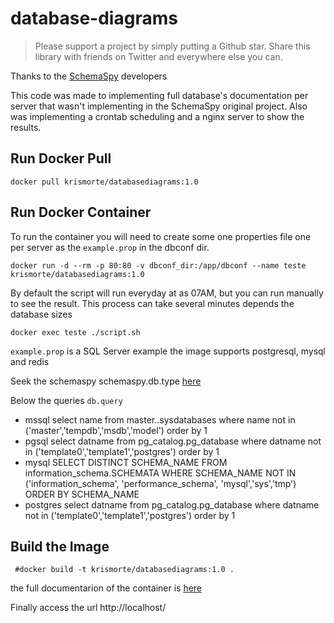 # database-diagrams

> Please support a project by simply putting a Github star. 
Share this library with friends on Twitter and everywhere else you can.

Thanks to the [SchemaSpy](https://github.com/schemaspy/schemaspy) developers

This code was made to implementing full database's documentation per server that wasn't implementing in the SchemaSpy original  project. Also was implementing a crontab scheduling and a nginx server to show the results.

## Run Docker Pull
```
docker pull krismorte/databasediagrams:1.0
```

## Run Docker Container
To run the container you will need to create some one properties file one per server as the ```example.prop``` in the dbconf dir.
```
docker run -d --rm -p 80:80 -v dbconf_dir:/app/dbconf --name teste krismorte/databasediagrams:1.0
```

By default the script will run everyday at as 07AM, but you can run manually to see the result. This process can take several minutes depends the database sizes

```
docker exec teste ./script.sh
```

```example.prop``` is a SQL Server example the image supports postgresql, mysql and redis

Seek the schemaspy schemaspy.db.type [here](https://github.com/schemaspy/schemaspy/tree/master/src/main/resources/org/schemaspy/types) 

Below the queries `db.query`

- mssql select name from master..sysdatabases where name not in ('master','tempdb','msdb','model') order by 1
- pgsql select datname from pg_catalog.pg_database where datname not in ('template0','template1','postgres') order by 1
- mysql SELECT DISTINCT SCHEMA_NAME FROM information_schema.SCHEMATA WHERE  SCHEMA_NAME NOT IN ('information_schema', 'performance_schema', 'mysql','sys','tmp') ORDER BY SCHEMA_NAME
- postgres select datname from pg_catalog.pg_database where datname not in ('template0','template1','postgres') order by 1

## Build the Image
``` #docker build -t krismorte/databasediagrams:1.0 .```

the full documentarion of the container is [here](https://hub.docker.com/r/krismorte/databasediagrams) 

Finally access the url http://localhost/